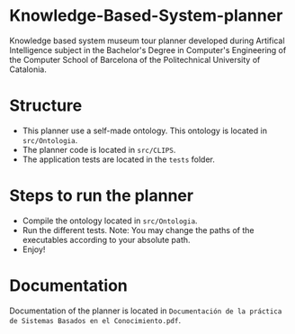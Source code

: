 # Knowledge-Based-System-planner
Knowledge based system museum tour planner developed during Artifical Intelligence subject in the Bachelor's Degree in Computer's Engineering of the Computer School of Barcelona of the Politechnical University of Catalonia.

# Structure
- This planner use a self-made ontology. This ontology is located in `src/Ontologia`.
- The planner code is located in `src/CLIPS`.
- The application tests are located in the `tests` folder. 

# Steps to run the planner
 - Compile the ontology located in `src/Ontologia`.
 - Run the different tests. Note: You may change the paths of the executables according to your absolute path.
 - Enjoy!

# Documentation
Documentation of the planner is located in `Documentación de la práctica de Sistemas Basados en el Conocimiento.pdf`.
